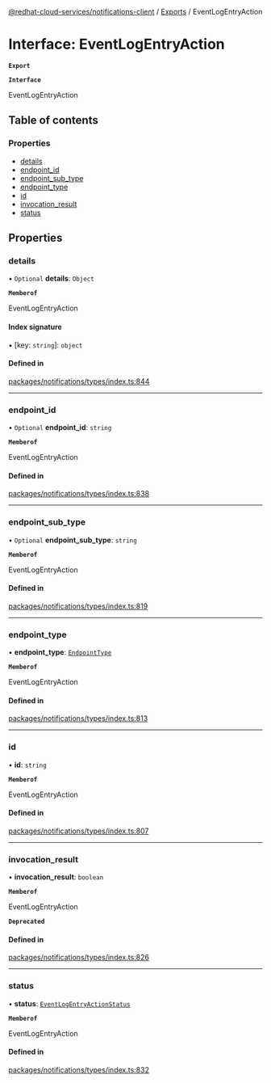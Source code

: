 [@redhat-cloud-services/notifications-client](../README.md) / [Exports](../modules.md) / EventLogEntryAction

# Interface: EventLogEntryAction

**`Export`**

**`Interface`**

EventLogEntryAction

## Table of contents

### Properties

- [details](EventLogEntryAction.md#details)
- [endpoint\_id](EventLogEntryAction.md#endpoint_id)
- [endpoint\_sub\_type](EventLogEntryAction.md#endpoint_sub_type)
- [endpoint\_type](EventLogEntryAction.md#endpoint_type)
- [id](EventLogEntryAction.md#id)
- [invocation\_result](EventLogEntryAction.md#invocation_result)
- [status](EventLogEntryAction.md#status)

## Properties

### details

• `Optional` **details**: `Object`

**`Memberof`**

EventLogEntryAction

#### Index signature

▪ [key: `string`]: `object`

#### Defined in

[packages/notifications/types/index.ts:844](https://github.com/RedHatInsights/javascript-clients/blob/master/packages/notifications/types/index.ts#L844)

___

### endpoint\_id

• `Optional` **endpoint\_id**: `string`

**`Memberof`**

EventLogEntryAction

#### Defined in

[packages/notifications/types/index.ts:838](https://github.com/RedHatInsights/javascript-clients/blob/master/packages/notifications/types/index.ts#L838)

___

### endpoint\_sub\_type

• `Optional` **endpoint\_sub\_type**: `string`

**`Memberof`**

EventLogEntryAction

#### Defined in

[packages/notifications/types/index.ts:819](https://github.com/RedHatInsights/javascript-clients/blob/master/packages/notifications/types/index.ts#L819)

___

### endpoint\_type

• **endpoint\_type**: [`EndpointType`](../enums/EndpointType.md)

**`Memberof`**

EventLogEntryAction

#### Defined in

[packages/notifications/types/index.ts:813](https://github.com/RedHatInsights/javascript-clients/blob/master/packages/notifications/types/index.ts#L813)

___

### id

• **id**: `string`

**`Memberof`**

EventLogEntryAction

#### Defined in

[packages/notifications/types/index.ts:807](https://github.com/RedHatInsights/javascript-clients/blob/master/packages/notifications/types/index.ts#L807)

___

### invocation\_result

• **invocation\_result**: `boolean`

**`Memberof`**

EventLogEntryAction

**`Deprecated`**

#### Defined in

[packages/notifications/types/index.ts:826](https://github.com/RedHatInsights/javascript-clients/blob/master/packages/notifications/types/index.ts#L826)

___

### status

• **status**: [`EventLogEntryActionStatus`](../enums/EventLogEntryActionStatus.md)

**`Memberof`**

EventLogEntryAction

#### Defined in

[packages/notifications/types/index.ts:832](https://github.com/RedHatInsights/javascript-clients/blob/master/packages/notifications/types/index.ts#L832)
